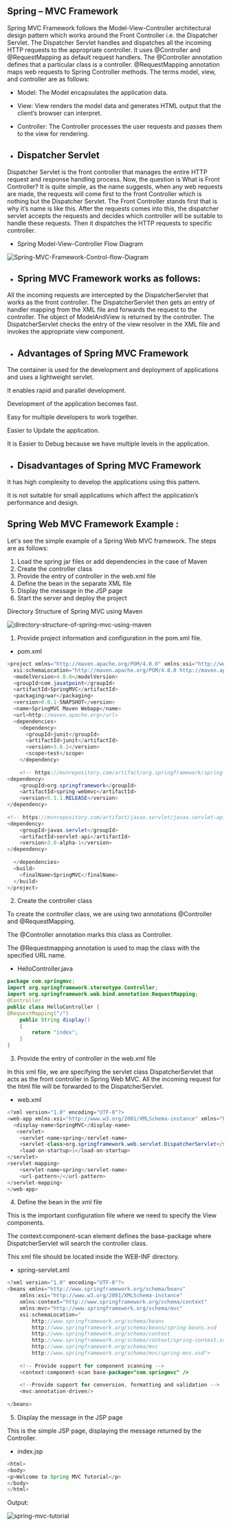 ## Spring – MVC Framework

Spring MVC Framework follows the Model-View-Controller architectural design pattern which works around the Front Controller i.e. the Dispatcher Servlet. 
The Dispatcher Servlet handles and dispatches all the incoming HTTP requests to the appropriate controller. 
It uses @Controller and @RequestMapping as default request handlers. The @Controller annotation defines that a particular class is a controller.
@RequestMapping annotation maps web requests to Spring Controller methods. The terms model, view, and controller are as follows:

- Model: The Model encapsulates the application data.
- View: View renders the model data and generates HTML output that the client’s browser can interpret.
- Controller: The Controller processes the user requests and passes them to the view for rendering.

- Dispatcher Servlet
  ---
Dispatcher Servlet is the front controller that manages the entire HTTP request and response handling process. 
Now, the question is What is Front Controller? It is quite simple, as the name suggests, when any web requests are made, the requests will come first to the front Controller which is nothing but the Dispatcher Servlet. The Front Controller stands first that is why it’s name is like this. After the requests comes into this, the dispatcher servlet accepts the requests and decides which controller will be suitable to handle these requests. Then it dispatches the HTTP requests to specific controller.

- Spring Model-View-Controller Flow Diagram


![Spring-MVC-Framework-Control-flow-Diagram](https://github.com/rhushikesh2000/new/assets/124034778/a8e69888-1245-4103-abb5-837fe2a8001c)


- Spring MVC Framework works as follows:
  ---
All the incoming requests are intercepted by the DispatcherServlet that works as the front controller.
The DispatcherServlet then gets an entry of handler mapping from the XML file and forwards the request to the controller.
The object of ModelAndView is returned by the controller.
The DispatcherServlet checks the entry of the view resolver in the XML file and invokes the appropriate view component.

- Advantages of Spring MVC Framework
  ---
The container is used for the development and deployment of applications and uses a lightweight servlet.

It enables rapid and parallel development.

Development of the application becomes fast.

Easy for multiple developers to work together.

Easier to Update the application.

It is Easier to Debug because we have multiple levels in the application.

- Disadvantages of Spring MVC Framework
  ---
It has high complexity to develop the applications using this pattern.

It is not suitable for small applications which affect the application’s performance and design.

Spring Web MVC Framework Example :
---

Let's see the simple example of a Spring Web MVC framework. The steps are as follows:


1. Load the spring jar files or add dependencies in the case of Maven
2. Create the controller class
3. Provide the entry of controller in the web.xml file
4. Define the bean in the separate XML file
5. Display the message in the JSP page
6. Start the server and deploy the project

Directory Structure of Spring MVC using Maven


![directory-structure-of-spring-mvc-using-maven](https://github.com/rhushikesh2000/new/assets/124034778/a5039908-faf2-4c13-bf14-d9c66797655f)


1. Provide project information and configuration in the pom.xml file.

- pom.xml

~~~java
<project xmlns="http://maven.apache.org/POM/4.0.0" xmlns:xsi="http://www.w3.org/2001/XMLSchema-instance"  
  xsi:schemaLocation="http://maven.apache.org/POM/4.0.0 http://maven.apache.org/maven-v4_0_0.xsd">  
  <modelVersion>4.0.0</modelVersion>  
  <groupId>com.javatpoint</groupId>  
  <artifactId>SpringMVC</artifactId>  
  <packaging>war</packaging>  
  <version>0.0.1-SNAPSHOT</version>  
  <name>SpringMVC Maven Webapp</name>  
  <url>http://maven.apache.org</url>  
  <dependencies>  
    <dependency>  
      <groupId>junit</groupId>  
      <artifactId>junit</artifactId>  
      <version>3.8.1</version>  
      <scope>test</scope>  
    </dependency>  
      
    <!-- https://mvnrepository.com/artifact/org.springframework/spring-webmvc -->  
<dependency>  
    <groupId>org.springframework</groupId>  
    <artifactId>spring-webmvc</artifactId>  
    <version>5.1.1.RELEASE</version>  
</dependency>  
  
<!-- https://mvnrepository.com/artifact/javax.servlet/javax.servlet-api -->  
<dependency>    
    <groupId>javax.servlet</groupId>    
    <artifactId>servlet-api</artifactId>    
    <version>3.0-alpha-1</version>    
</dependency>  
  
  </dependencies>  
  <build>  
    <finalName>SpringMVC</finalName>  
  </build>  
</project>

~~~
2. Create the controller class
   
To create the controller class, we are using two annotations @Controller and @RequestMapping.

The @Controller annotation marks this class as Controller.

The @Requestmapping annotation is used to map the class with the specified URL name.

- HelloController.java

~~~java
package com.springmvc;  
import org.springframework.stereotype.Controller;  
import org.springframework.web.bind.annotation.RequestMapping;  
@Controller  
public class HelloController {  
@RequestMapping("/")  
    public String display()  
    {  
        return "index";  
    }     
}

~~~
3. Provide the entry of controller in the web.xml file
   
In this xml file, we are specifying the servlet class DispatcherServlet that acts as the front controller in Spring Web MVC. All the incoming request for the html file will be forwarded to the DispatcherServlet.

- web.xml

~~~java
<?xml version="1.0" encoding="UTF-8"?>  
<web-app xmlns:xsi="http://www.w3.org/2001/XMLSchema-instance" xmlns="http://java.sun.com/xml/ns/javaee" xsi:schemaLocation="http://java.sun.com/xml/ns/javaee http://java.sun.com/xml/ns/javaee/web-app_3_0.xsd" id="WebApp_ID" version="3.0">  
  <display-name>SpringMVC</display-name>  
   <servlet>    
    <servlet-name>spring</servlet-name>    
    <servlet-class>org.springframework.web.servlet.DispatcherServlet</servlet-class>    
    <load-on-startup>1</load-on-startup>      
</servlet>    
<servlet-mapping>    
    <servlet-name>spring</servlet-name>    
    <url-pattern>/</url-pattern>    
</servlet-mapping>    
</web-app>

~~~
4. Define the bean in the xml file
   
This is the important configuration file where we need to specify the View components.

The context:component-scan element defines the base-package where DispatcherServlet will search the controller class.

This xml file should be located inside the WEB-INF directory.

- spring-servlet.xml
  
~~~java
<?xml version="1.0" encoding="UTF-8"?>  
<beans xmlns="http://www.springframework.org/schema/beans"  
    xmlns:xsi="http://www.w3.org/2001/XMLSchema-instance"   
    xmlns:context="http://www.springframework.org/schema/context"  
    xmlns:mvc="http://www.springframework.org/schema/mvc"  
    xsi:schemaLocation="  
        http://www.springframework.org/schema/beans  
        http://www.springframework.org/schema/beans/spring-beans.xsd  
        http://www.springframework.org/schema/context  
        http://www.springframework.org/schema/context/spring-context.xsd  
        http://www.springframework.org/schema/mvc  
        http://www.springframework.org/schema/mvc/spring-mvc.xsd">  
  
    <!-- Provide support for component scanning -->  
    <context:component-scan base-package="com.springmvc" />  
  
    <!--Provide support for conversion, formatting and validation -->  
    <mvc:annotation-driven/>  
  
</beans>

~~~
5. Display the message in the JSP page
   
This is the simple JSP page, displaying the message returned by the Controller.

- index.jsp
~~~java
<html>  
<body>  
<p>Welcome to Spring MVC Tutorial</p>  
</body>  
</html>
~~~
Output:



![spring-mvc-tutorial](https://github.com/rhushikesh2000/new/assets/124034778/84a0c1fe-cf65-48a4-aa2c-405f98395f14)



